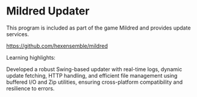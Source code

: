 # Mildred Updater

This program is included as part of the game Mildred and provides update services.

https://github.com/hexensemble/mildred

Learning highlights:

Developed a robust Swing-based updater with real-time logs, dynamic update fetching, HTTP handling, and efficient file management using buffered I/O and Zip utilities, ensuring cross-platform compatibility and resilience to errors.
